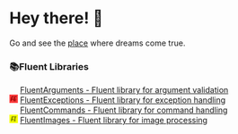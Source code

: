 # Hey there! 👋
Go and see the [place](https://alin.space) where dreams come true.

### 📚Fluent Libraries
<img src="https://github.com/onixion/FluentArguments/blob/main/Assets/Icon.jpg" width="15" height="15"> [FluentArguments - Fluent library for argument validation](https://github.com/onixion/FluentArguments)</br>
<img src="https://github.com/onixion/FluentExceptions/blob/main/Assets/Icon.jpg" width="15" height="15"> [FluentExceptions - Fluent library for exception handling](https://github.com/onixion/FluentExceptions)</br>
<img src="https://github.com/onixion/FluentCommands/blob/main/Assets/Icon.jpg" width="15" height="15"> [FluentCommands - Fluent library for command handling](https://github.com/onixion/FluentCommands)</br>
<img src="https://github.com/onixion/FluentImages/blob/main/Assets/Icon.jpg" width="15" height="15"> [FluentImages - Fluent library for image processing](https://github.com/onixion/FluentImages)</br>
